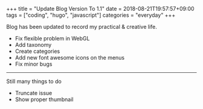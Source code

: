 +++
title = "Update Blog Version To 1.1"
date = 2018-08-21T19:57:57+09:00
tags = ["coding", "hugo", "javascript"]
categories = "everyday"
+++

Blog has been updated to record my practical & creative life.

- Fix flexible problem in WebGL
- Add taxonomy
- Create categories
- Add new font awesome icons on the menus
- Fix minor bugs

----

Still many things to do

- Truncate issue
- Show proper thumbnail
